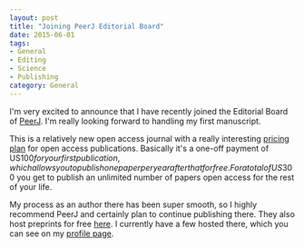 ```yaml
---
layout: post
title: "Joining PeerJ Editorial Board"
date: 2015-06-01
tags: 
- General
- Editing
- Science
- Publishing
category: General
---
```


I'm very excited to announce that I have recently joined the Editorial Board of [PeerJ](https://peerj.com/). I'm really looking forward to handling my first manuscript. 

This is a relatively new open access journal with a really interesting [pricing plan](https://peerj.com/pricing/) for open access publications. Basically it's a one-off payment of US$100 for your first publication, which allows you to publish one paper per year after that for free. For a total of US$300 you get to publish an unlimited number of papers open access for the rest of your life.

My process as an author there has been super smooth, so I highly recommend PeerJ and certainly plan to continue publishing there. They also host preprints for free [here](https://peerj.com/preprints/). I currently have a few hosted there, which you can see on my [profile page](https://peerj.com/jdtonkin/). 
